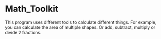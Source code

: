 # Math_Toolkit
This program uses different tools to calculate different things. For example, you can calculate the area of multiple shapes. Or add, subtract, multiply or divide 2 fractions.
